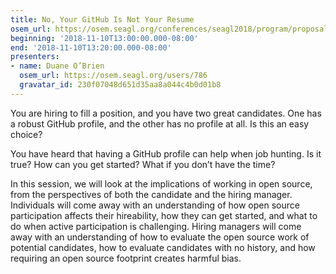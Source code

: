 ```yaml
---
title: No, Your GitHub Is Not Your Resume
osem_url: https://osem.seagl.org/conferences/seagl2018/program/proposals/540
beginning: '2018-11-10T13:00:00.000-08:00'
end: '2018-11-10T13:20:00.000-08:00'
presenters:
- name: Duane O’Brien
  osem_url: https://osem.seagl.org/users/786
  gravatar_id: 230f07048d651d35aa8a044c4b0d01b8
---
```


You are hiring to fill a position, and you have two great candidates. One has a robust GitHub profile, and the other has no profile at all. Is this an easy choice?

You have heard that having a GitHub profile can help when job hunting. Is it true? How can you get started? What if you don’t have the time?

In this session, we will look at the implications of working in open source, from the perspectives of both the candidate and the hiring manager. Individuals will come away with an understanding of how open source participation affects their hireability, how they can get started, and what to do when active participation is challenging. Hiring managers will come away with an understanding of how to evaluate the open source work of potential candidates, how to evaluate candidates with no history, and how requiring an open source footprint creates harmful bias.
